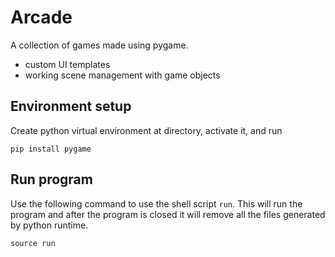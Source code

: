 Arcade
======

A collection of games made using pygame.
- custom UI templates
- working scene management with game objects

Environment setup
-----------------

Create python virtual environment at directory, activate it, and run
```
pip install pygame
```

Run program
-----------
Use the following command to use the shell script ``run``.
This will run the program and after the program is closed it will remove all the files generated by python runtime.
```
source run
```
